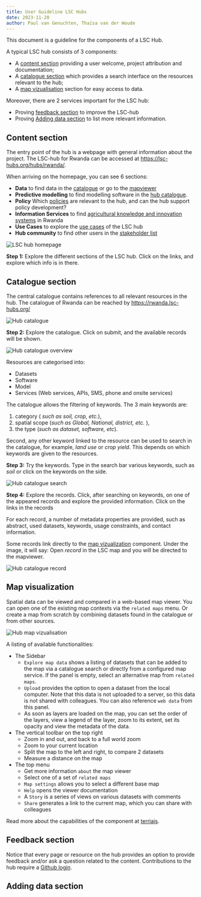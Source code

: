 ```yaml
---
title: User Guideline LSC Hubs
date: 2023-11-20
author: Paul van Genuchten, Thaïsa van der Woude
---
```


This document is a guideline for the components of a LSC Hub.

A typical LSC hub consists of 3 components:

- A [content section](#content-section) providing a user welcome, project attribution and documentation; 
- A [catalogue section](#catalogue-section) which provides a search interface on the resources relevant to the hub;
- A [map vizualisation](#map-vizualization) section for easy access to data.

Moreover, there are 2 services important for the LSC hub:
- Proving [feedback section](#feedback-section) to improve the LSC-hub
- Proving [Adding data section](#addingdata-section) to list more relevant information.


## Content section

The entry point of the hub is a webpage with general information about the project.
The LSC-hub for Rwanda can be accessed at https://lsc-hubs.org/hubs/rwanda/.

When arriving on the homepage, you can see 6 sections:
- **Data** to find data in the [catalogue](https://rwanda.lsc-hubs.org/) or go to the [mapviewer](https://maps.lsc-hubs.org/#lsc-rwanda)
- **Predictive modelling** to find modelling software in the [hub catalogue](https://rwanda.lsc-hubs.org/collections/metadata:main/items?type=model).
- **Policy** Which [policies](https://lsc-hubs.org/hubs/rwanda/policy/) are relevant to the hub, and can the hub support policy development?
- **Information Services** to find [agricultural knowledge and innovation systems](https://lsc-hubs.org/hubs/rwanda/akis/) in Rwanda
- **Use Cases** to explore the [use cases](https://lsc-hubs.org/hubs/rwanda/usecases/) of the LSC hub
- **Hub community** to find other users in the [stakeholder list](https://lsc-hubs.org/hubs/rwanda/stakeholders/)

![LSC hub homepage](./img/homeRwanda.png)

**Step 1:** Explore the different sections of the LSC hub. Click on the links, and explore which info is in there.



## Catalogue section

The central catalogue contains references to all relevant resources in the hub. 
The catalogue of Rwanda can be reached by https://rwanda.lsc-hubs.org/ 

![Hub catalogue](./img/catalogueRwanda.png)

**Step 2:** Explore the catalogue. Click on submit, and the available records will be shown.

![Hub catalogue overview](./img/cataloguerecords.png)

Resources are categorised into:

- Datasets
- Software 
- Model
- Services (Web services, APIs, SMS, phone and onsite services)

The catalogue allows the filtering of keywords. The 3 main keywords are: 
1. category ( _such as soil, crop, etc._),
2. spatial scope (_such as Global, National, district, etc._ ),
3. the type (_such as dataset, software, etc_).

Second, any other keyword linked to the resource can be used to search in the catalogue, for example, _land use_ or _crop yield_. This depends on which keywords are given to the resources.

**Step 3:** Try the keywords. Type in the search bar various keywords, such as _soil_ or click on the keywords on the side.

![Hub catalogue search](./img/cataloguesearch.png)

**Step 4:** Explore the records. Click, after searching on keywords, on one of the appeared records and explore the provided information. Click on the links in the records

For each record, a number of metadata properties are provided, such as abstract, used datasets, keywords, usage constraints, and contact information.

Some records link directly to the [map vizualization](#map-vizualization) component. Under the image, it will say: Open _record_ in the LSC map and you will be directed to the mapviewer.

![Hub catalogue record](./img/cataloguepHrecord.png) 


## Map visualization

Spatial data can be viewed and compared in a web-based map viewer. You can open one of the existing map contexts via the `related maps` menu. Or create a map from scratch by combining datasets found in the catalogue or from other sources.

![Hub map vizualisation](./img/map.png)

A listing of available functionalities:

- The Sidebar
    - `Explore map data` shows a listing of datasets that can be added to the map via a catalogue search or directly from a configured map service. If the panel is empty, select an alternative map from `related maps`.
    - `Upload` provides the option to open a dataset from the local computer. Note that this data is not uploaded to a server, so this data is not shared with colleagues. You can also reference `web data` from this panel.
    - As soon as layers are loaded on the map, you can set the order of the layers, view a legend of the layer, zoom to its extent, set its opacity and view the metadata of the data. 
- The vertical toolbar on the top right
    - Zoom in and out, and back to a full world zoom
    - Zoom to your current location
    - Split the map to the left and right, to compare 2 datasets
    - Measure a distance on the map
- The top menu
    - Get more information `about` the map viewer
    - Select one of a set of `related maps`
    - `Map settings` allows you to select a different base map
    - `Help` opens the viewer documentation
    - A `Story` is a series of views on various datasets with comments
    - `Share` generates a link to the current map, which you can share with colleagues  

Read more about the capabilities of the component at [terriajs](https://docs.terria.io/guide/).

## Feedback section

Notice that every page or resource on the hub provides an option to provide feedback and/or ask a question related to the content. Contributions to the hub require a [Github login](https://github.com/signup?ref_cta=Sign+up).


## Adding data section
